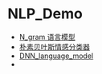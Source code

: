 # NLP_Demo

- [N_gram 语言模型](https://github.com/Hugo1030/NLP_Demo/blob/master/Ngram-model.ipynb)
- [朴素贝叶斯情感分类器](https://github.com/Hugo1030/NLP_Demo/blob/master/Naive_Bayes.ipynb)
- [DNN_language_model](https://github.com/Hugo1030/NLP_Demo/blob/master/NN_language_model.ipynb)
- []()